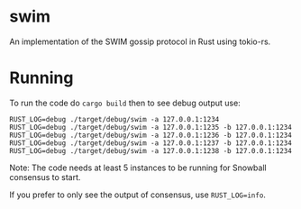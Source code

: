 # swim

An implementation of the SWIM gossip protocol in Rust using tokio-rs.

# Running

To run the code do `cargo build` then to see debug output use:
```
RUST_LOG=debug ./target/debug/swim -a 127.0.0.1:1234
RUST_LOG=debug ./target/debug/swim -a 127.0.0.1:1235 -b 127.0.0.1:1234
RUST_LOG=debug ./target/debug/swim -a 127.0.0.1:1236 -b 127.0.0.1:1234
RUST_LOG=debug ./target/debug/swim -a 127.0.0.1:1237 -b 127.0.0.1:1234
RUST_LOG=debug ./target/debug/swim -a 127.0.0.1:1238 -b 127.0.0.1:1234
```

Note: The code needs at least 5 instances to be running for Snowball consensus to start.

If you prefer to only see the output of consensus, use `RUST_LOG=info`.


